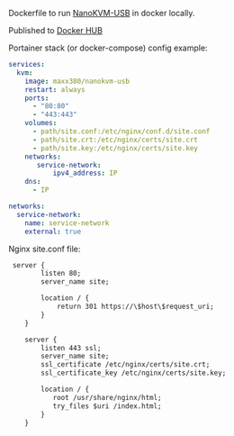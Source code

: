 Dockerfile to run [NanoKVM-USB](https://github.com/sipeed/NanoKVM-USB/tree/main/browser) in docker locally.

Published to [Docker HUB](https://hub.docker.com/r/maxx380/nanokvm-usb)


Portainer stack (or docker-compose) config example:

```yaml
services:
  kvm:
    image: maxx380/nanokvm-usb
    restart: always
    ports:
      - "80:80"
      - "443:443"
    volumes:
      - path/site.conf:/etc/nginx/conf.d/site.conf
      - path/site.crt:/etc/nginx/certs/site.crt
      - path/site.key:/etc/nginx/certs/site.key
    networks:
       service-network:
           ipv4_address: IP
    dns:
      - IP

networks:
  service-network:
    name: service-network
    external: true
```


Nginx site.conf file:
```txt
 server {
        listen 80;
        server_name site;

        location / {
            return 301 https://\$host\$request_uri;
        }
    }

    server {
        listen 443 ssl;
        server_name site;
        ssl_certificate /etc/nginx/certs/site.crt;
        ssl_certificate_key /etc/nginx/certs/site.key;

        location / {
           root /usr/share/nginx/html;
           try_files $uri /index.html;
        }
    }
```
